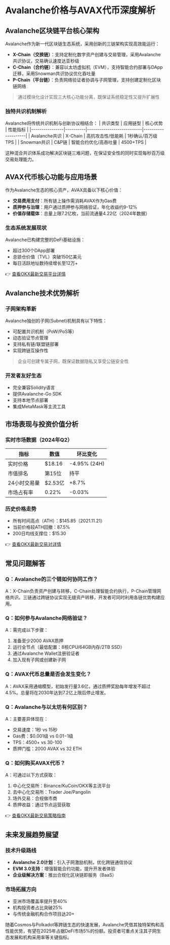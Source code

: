 # Avalanche价格与AVAX代币深度解析

## Avalanche区块链平台核心架构
Avalanche作为新一代区块链生态系统，采用创新的三链架构实现高效能运行：
- **X-Chain（交换链）**：支持定制化数字资产创建与交易管理，采用Avalanche共识协议，交易确认速度达亚秒级
- **C-Chain（合约链）**：兼容以太坊虚拟机（EVM），支持智能合约部署与DApp迁移，采用Snowman共识协议优化吞吐量
- **P-Chain（平台链）**：负责网络验证者协调与子网管理，支持创建定制化区块链网络

> 通过模块化设计实现三大核心功能分离，既保证系统稳定性又提升扩展性

### 独特共识机制解析
Avalanche将传统共识机制与创新协议相结合：
| 共识类型        | 应用链型 | 核心优势                  | 性能指标           |
|----------------|----------|---------------------------|--------------------|
| Avalanche共识   | X-Chain  | 高抗攻击性/低能耗         | 1秒确认/百万级TPS  |
| Snowman共识     | C&P链    | 智能合约优化/高吞吐量     | 4500+TPS           |

这种混合共识体系成功解决区块链三难问题，在保证安全性的同时实现每秒百万级交易处理能力。

## AVAX代币核心功能与应用场景
作为Avalanche生态的核心资产，AVAX具备以下核心价值：
- **交易费用支付**：所有链上操作需消耗AVAX作为Gas费
- **质押参与治理**：用户通过质押参与网络验证，年化收益约9-12%
- **价值存储载体**：总量上限7.2亿枚，当前流通量4.22亿（2024年数据）

### 生态系统发展现状
Avalanche已构建完整的DeFi基础设施：
- 超过300个DApp部署
- 总锁仓价值（TVL）突破150亿美元
- 每日活跃地址数持续增长至12万+

👉 [查看OKX最新交易平台详情](https://bit.ly/okx_welcome)

## Avalanche技术优势解析

### 子网架构革新
 Avalanche独创的子网(Subnet)机制具有以下特性：
- 可配置共识机制（PoW/PoS等）
- 动态验证节点管理
- 支持私有链/联盟链部署
- 实现跨链互操作性

> 企业可创建专属子网，既保证数据隐私又享受公链安全性

### 开发者友好生态
- 完全兼容Solidity语言
- 提供Avalanche-Go SDK
- 支持本地节点部署
- 集成MetaMask等主流工具

## 市场表现与投资价值分析

### 实时市场数据（2024年Q2）
| 指标                | 数值            | 环比变化       |
|---------------------|----------------|---------------|
| 实时价格            | $18.16         | -4.95% (24H)  |
| 市值排名            | 第15位         | 持平          |
| 24小时交易量        | $2.53亿        | +8.7%         |
| 市场占有率          | 0.22%          | -0.03%        |

### 历史价格走势
- 所有时间高点（ATH）：$145.85（2021.11.21）
- 当前价格较ATH回撤：87.5%
- 200日均线支撑位：$15.30

👉 [查看OKX最新交易对详情](https://bit.ly/okx_welcome)

## 常见问题解答

### Q：Avalanche的三个链如何协同工作？
A：X-Chain负责资产创建与转移，C-Chain处理智能合约执行，P-Chain管理网络共识。三链通过跨链协议实现无缝资产转移，开发者可同时利用各链优势构建应用。

### Q：如何参与Avalanche网络验证？
A：需完成以下步骤：
1. 准备至少2000 AVAX质押
2. 运行全节点（最低配置：8核CPU/64GB内存/2TB SSD）
3. 通过Avalanche Wallet注册验证者
4. 加入现有子网或创建新子网

### Q：AVAX代币总量是否会发生变化？
A：AVAX采用通缩模型，初始发行量3.6亿，通过质押奖励每年增发不超过4.5%。总量将在2030年达到7.2亿上限后停止增发。

### Q：Avalanche与以太坊有何区别？
A：主要差异体现在：
- 交易速度：1秒 vs 15秒
- Gas费：$0.001级 vs $0.01-$1级
- TPS：4500+ vs 30-100
- 质押门槛：2000 AVAX vs 32 ETH

### Q：如何购买AVAX代币？
A：可通过以下方式获取：
1. 中心化交易所：Binance/KuCoin/OKX等主流平台
2. 去中心化交易所：Trader Joe/Pangolin
3. 场外交易：合规做市商
4. 质押收益：通过节点运营获取

👉 [查看OKX最新交易策略指南](https://bit.ly/okx_welcome)

## 未来发展趋势展望

### 技术升级路线
- **Avalanche 2.0计划**：引入子网激励机制，优化跨链通信协议
- **EVM 3.0支持**：增强智能合约功能，提升开发者体验
- **企业级解决方案**：推出合规化区块链即服务（BaaS）

### 市场拓展方向
- 亚洲市场覆盖率提升至40%
- 机构投资者占比突破25%
- 与传统金融机构合作项目达20+

随着Cosmos与Polkadot等跨链生态的快速发展，Avalanche凭借其独特架构和高性能优势，有望在2025年占据DeFi市场5%的份额。投资者可重点关注其子网生态发展和机构采用率等关键指标。